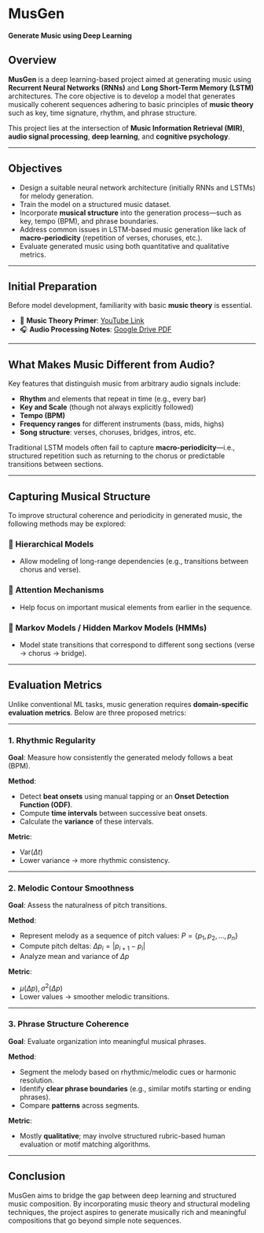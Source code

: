 
# **MusGen**

**Generate Music using Deep Learning**

## **Overview**

**MusGen** is a deep learning-based project aimed at generating music using **Recurrent Neural Networks (RNNs)** and **Long Short-Term Memory (LSTM)** architectures. The core objective is to develop a model that generates musically coherent sequences adhering to basic principles of **music theory** such as key, time signature, rhythm, and phrase structure.

This project lies at the intersection of **Music Information Retrieval (MIR)**, **audio signal processing**, **deep learning**, and **cognitive psychology**.

---

## **Objectives**

* Design a suitable neural network architecture (initially RNNs and LSTMs) for melody generation.
* Train the model on a structured music dataset.
* Incorporate **musical structure** into the generation process—such as key, tempo (BPM), and phrase boundaries.
* Address common issues in LSTM-based music generation like lack of **macro-periodicity** (repetition of verses, choruses, etc.).
* Evaluate generated music using both quantitative and qualitative metrics.

---

## **Initial Preparation**

Before model development, familiarity with basic **music theory** is essential.

* 🎵 **Music Theory Primer**: [YouTube Link](https://youtu.be/xZgU57B3ZGg)
* 🎧 **Audio Processing Notes**: [Google Drive PDF](https://drive.google.com/file/d/1foZ8huM08RQG_ib6jHR19eLiSqvBYz1G/view?usp=drive_link)

---

## **What Makes Music Different from Audio?**

Key features that distinguish music from arbitrary audio signals include:

* **Rhythm** and elements that repeat in time (e.g., every bar)
* **Key and Scale** (though not always explicitly followed)
* **Tempo (BPM)**
* **Frequency ranges** for different instruments (bass, mids, highs)
* **Song structure**: verses, choruses, bridges, intros, etc.

Traditional LSTM models often fail to capture **macro-periodicity**—i.e., structured repetition such as returning to the chorus or predictable transitions between sections.

---

## **Capturing Musical Structure**

To improve structural coherence and periodicity in generated music, the following methods may be explored:

### 🔁 Hierarchical Models

* Allow modeling of long-range dependencies (e.g., transitions between chorus and verse).

### 🎯 Attention Mechanisms

* Help focus on important musical elements from earlier in the sequence.

### 🔄 Markov Models / Hidden Markov Models (HMMs)

* Model state transitions that correspond to different song sections (verse → chorus → bridge).

---

## **Evaluation Metrics**

Unlike conventional ML tasks, music generation requires **domain-specific evaluation metrics**. Below are three proposed metrics:

---

### 1. **Rhythmic Regularity**

**Goal**: Measure how consistently the generated melody follows a beat (BPM).

**Method**:

* Detect **beat onsets** using manual tapping or an **Onset Detection Function (ODF)**.
* Compute **time intervals** between successive beat onsets.
* Calculate the **variance** of these intervals.

**Metric**:

* $\text{Var}(\Delta t)$
* Lower variance → more rhythmic consistency.

---

### 2. **Melodic Contour Smoothness**

**Goal**: Assess the naturalness of pitch transitions.

**Method**:

* Represent melody as a sequence of pitch values:
  $P = \{p_1, p_2, \dots, p_n\}$
* Compute pitch deltas:
  $\Delta p_i = |p_{i+1} - p_i|$
* Analyze mean and variance of $\Delta p$

**Metric**:

* $\mu(\Delta p), \sigma^2(\Delta p)$
* Lower values → smoother melodic transitions.

---

### 3. **Phrase Structure Coherence**

**Goal**: Evaluate organization into meaningful musical phrases.

**Method**:

* Segment the melody based on rhythmic/melodic cues or harmonic resolution.
* Identify **clear phrase boundaries** (e.g., similar motifs starting or ending phrases).
* Compare **patterns** across segments.

**Metric**:

* Mostly **qualitative**; may involve structured rubric-based human evaluation or motif matching algorithms.

---

## **Conclusion**

MusGen aims to bridge the gap between deep learning and structured music composition. By incorporating music theory and structural modeling techniques, the project aspires to generate musically rich and meaningful compositions that go beyond simple note sequences.


